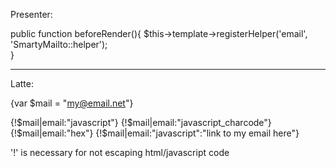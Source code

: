 Presenter:

public function beforeRender(){
	$this->template->registerHelper('email', 'SmartyMailto::helper');	
}


---------------------------------------------


Latte:

{var $mail = "my@email.net"}

{!$mail|email:"javascript"}
{!$mail|email:"javascript_charcode"}
{!$mail|email:"hex"}
{!$mail|email:"javascript":"link to my email here"}

'!' is necessary for not escaping html/javascript code

